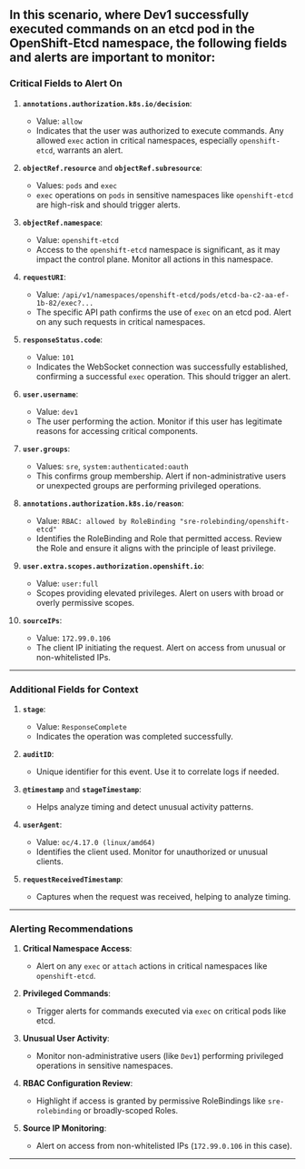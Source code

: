 In this scenario, where Dev1 successfully executed commands on an etcd pod in the OpenShift-Etcd namespace, the following fields and alerts are important to monitor:
---

### **Critical Fields to Alert On**

1. **`annotations.authorization.k8s.io/decision`**:
   - Value: `allow`
   - Indicates that the user was authorized to execute commands. Any allowed `exec` action in critical namespaces, especially `openshift-etcd`, warrants an alert.

2. **`objectRef.resource`** and **`objectRef.subresource`**:
   - Values: `pods` and `exec`
   - `exec` operations on `pods` in sensitive namespaces like `openshift-etcd` are high-risk and should trigger alerts.

3. **`objectRef.namespace`**:
   - Value: `openshift-etcd`
   - Access to the `openshift-etcd` namespace is significant, as it may impact the control plane. Monitor all actions in this namespace.

4. **`requestURI`**:
   - Value: `/api/v1/namespaces/openshift-etcd/pods/etcd-ba-c2-aa-ef-1b-82/exec?...`
   - The specific API path confirms the use of `exec` on an etcd pod. Alert on any such requests in critical namespaces.

5. **`responseStatus.code`**:
   - Value: `101`
   - Indicates the WebSocket connection was successfully established, confirming a successful `exec` operation. This should trigger an alert.

6. **`user.username`**:
   - Value: `dev1`
   - The user performing the action. Monitor if this user has legitimate reasons for accessing critical components.

7. **`user.groups`**:
   - Values: `sre`, `system:authenticated:oauth`
   - This confirms group membership. Alert if non-administrative users or unexpected groups are performing privileged operations.

8. **`annotations.authorization.k8s.io/reason`**:
   - Value: `RBAC: allowed by RoleBinding "sre-rolebinding/openshift-etcd"`
   - Identifies the RoleBinding and Role that permitted access. Review the Role and ensure it aligns with the principle of least privilege.

9. **`user.extra.scopes.authorization.openshift.io`**:
   - Value: `user:full`
   - Scopes providing elevated privileges. Alert on users with broad or overly permissive scopes.

10. **`sourceIPs`**:
    - Value: `172.99.0.106`
    - The client IP initiating the request. Alert on access from unusual or non-whitelisted IPs.

---

### **Additional Fields for Context**
1. **`stage`**:
   - Value: `ResponseComplete`
   - Indicates the operation was completed successfully.

2. **`auditID`**:
   - Unique identifier for this event. Use it to correlate logs if needed.

3. **`@timestamp`** and **`stageTimestamp`**:
   - Helps analyze timing and detect unusual activity patterns.

4. **`userAgent`**:
   - Value: `oc/4.17.0 (linux/amd64)`
   - Identifies the client used. Monitor for unauthorized or unusual clients.

5. **`requestReceivedTimestamp`**:
   - Captures when the request was received, helping to analyze timing.

---

### **Alerting Recommendations**

1. **Critical Namespace Access**:
   - Alert on any `exec` or `attach` actions in critical namespaces like `openshift-etcd`.

2. **Privileged Commands**:
   - Trigger alerts for commands executed via `exec` on critical pods like etcd.

3. **Unusual User Activity**:
   - Monitor non-administrative users (like `Dev1`) performing privileged operations in sensitive namespaces.

4. **RBAC Configuration Review**:
   - Highlight if access is granted by permissive RoleBindings like `sre-rolebinding` or broadly-scoped Roles.

5. **Source IP Monitoring**:
   - Alert on access from non-whitelisted IPs (`172.99.0.106` in this case).

---
